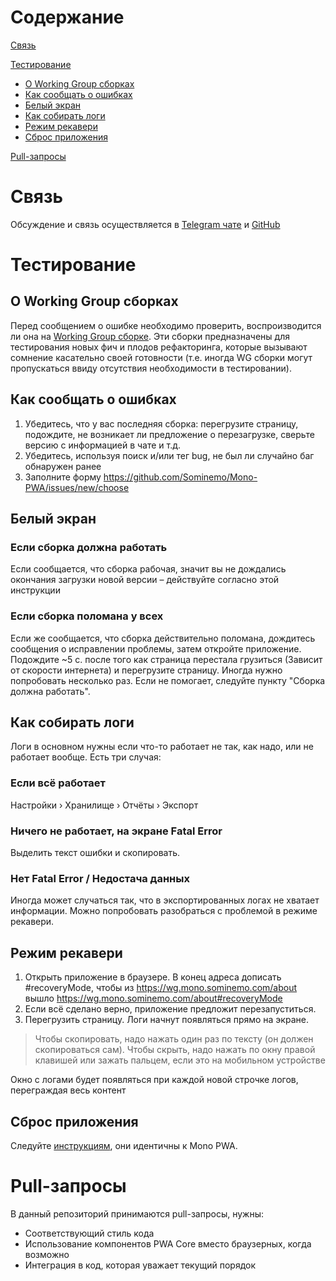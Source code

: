 # Содержание
[Связь](#связь)

[Тестирование](#тестирование)
* [О Working Group сборках](#о-working-group-сборках)
* [Как сообщать о ошибках](#как-сообщать-о-ошибках)
* [Белый экран](#белый-экран)
* [Как собирать логи](#как-собирать-логи)
* [Режим рекавери](#режим-рекавери)
* [Сброс приложения](#сброс-приложения)

[Pull-запросы](#pull-запросы)

# Связь
Обсуждение и связь осуществляется в [Telegram чате](https://t.me/joinchat/BEBMsBLX6NclKYzGkNlGNw) и [GitHub](https://github.com/Sominemo/Mono-PWA/)

# Тестирование

## О Working Group сборках
Перед сообщением о ошибке необходимо проверить, воспроизводится ли она на [Working Group сборке](https://wg.mono.sominemo.com). Эти сборки предназначены для тестирования новых фич и плодов рефакторинга, которые вызывают сомнение касательно своей готовности (т.е. иногда WG сборки могут пропускаться ввиду отсутствия необходимости в тестировании).

## Как сообщать о ошибках
1) Убедитесь, что у вас последняя сборка: перегрузите страницу, подождите, не возникает ли предложение о перезагрузке, сверьте версию с информацией в чате и т.д.
2) Убедитесь, используя поиск и/или тег bug, не был ли случайно баг обнаружен ранее
3) Заполните форму https://github.com/Sominemo/Mono-PWA/issues/new/choose

## Белый экран
### Если сборка должна работать
Если сообщается, что сборка рабочая, значит вы не дождались окончания загрузки новой версии – действуйте согласно этой инструкции

### Если сборка поломана у всех
Если же сообщается, что сборка действительно поломана, дождитесь сообщения о исправлении проблемы, затем откройте приложение. Подождите ~5 с. после того как страница перестала грузиться (Зависит от скорости интернета) и перегрузите страницу. Иногда нужно попробовать несколько раз. Если не помогает, следуйте пункту "Сборка должна работать".

## Как собирать логи
Логи в основном нужны если что-то работает не так, как надо, или не работает вообще. Есть три случая:

### Если всё работает
Настройки › Хранилище › Отчёты › Экспорт

### Ничего не работает, на экране Fatal Error
Выделить текст ошибки и скопировать.

### Нет Fatal Error / Недостача данных
Иногда может случаться так, что в экспортированных логах не хватает информации. Можно попробовать разобраться с проблемой в режиме рекавери.

## Режим рекавери
1) Открыть приложение в браузере. В конец адреса дописать #recoveryMode, чтобы из https://wg.mono.sominemo.com/about вышло https://wg.mono.sominemo.com/about#recoveryMode
2) Если всё сделано верно, приложение предложит перезапуститься.
3) Перегрузить страницу. Логи начнут появляться прямо на экране.
<blockquote>Чтобы скопировать, надо нажать один раз по тексту (он должен скопироваться сам). Чтобы скрыть, надо нажать по окну правой клавишей или зажать пальцем, если это на мобильном устройстве</blockquote>

Окно с логами будет появляться при каждой новой строчке логов, переграждая весь контент

## Сброс приложения
Следуйте [инструкциям](https://temply.procsec.top/help/article/ru/troubleshoot-loading-error), они идентичны к Mono PWA.

# Pull-запросы
В данный репозиторий принимаются pull-запросы, нужны:
- Соответствующий стиль кода
- Использование компонентов PWA Core вместо браузерных, когда возможно
- Интеграция в код, которая уважает текущий порядок
